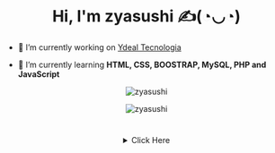 <h1 align="center">Hi, I'm zyasushi ✍(◔◡◔)</h1>

- 🔭 I’m currently working on [Ydeal Tecnologia](https://www.ydealtecnologia.com.br/)

- 🌱 I’m currently learning **HTML, CSS, BOOSTRAP, MySQL, PHP and JavaScript**

<p align="center"><img src="https://github-readme-stats.vercel.app/api?username=zyasushi&theme=dracula&show_icons=true" alt="zyasushi"></p>

<p align="center"><img src="https://github-readme-stats.vercel.app/api/top-langs/?username=zyasushi&theme=dracula&layout=compact&card_width=450" alt="zyasushi"></p>

#

 <details style='text-align: center;' align='center'>
  <summary> Click Here </summary>
  <p style="text-align: center;"align="center">============================================================</p>
    <img align="center" src="https://i.pinimg.com/originals/b2/b0/2f/b2b02f3b94075334edb07f8e6f8c0d11.gif" alt="GIF"></a>
  <p style="text-align: center;"align="center">============================================================</p>
</details>
